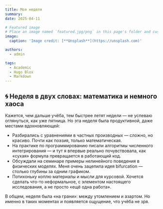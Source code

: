 ```yaml
---
title: Моя неделя
summary: 
date: 2025-04-11

# Featured image
# Place an image named `featured.jpg/png` in this page's folder and customize its options here.
image:
  caption: 'Image credit: [**Unsplash**](https://unsplash.com)'

authors:
  - admin

tags:
  - Academic
  - Hugo Blox
  - Markdown
---
```


## 🌀 Неделя в двух словах: математика и немного хаоса

Кажется, чем дальше учёба, тем быстрее летят недели — не успеваю оглянуться, как уже пятница. Но эта неделя была продуктивной, даже местами вдохновляющей:

- Разбирались с уравнениями в частных производных — сложно, но красиво. Почти как поэзия, только математическая.
- На практике по программированию писали алгоритмы численного интегрирования — и тут я впервые реально почувствовала, как «сухая» формула превращается в работающий код.
- Обсуждали на семинаре примеры нелинейного поведения в физических моделях. Меня очень зацепила идея bifurcation — столько глубины за одним графиком.
- Потихоньку коплю материалы и мысли для курсовой. Хочется сделать что-то неформальное, с элементом настоящего исследования, а не просто «ещё одна работа».

В общем, неделя была «на грани»: между утомлением и азартом. Но именно в таких моментах и появляется ощущение, что учёба не зря.

